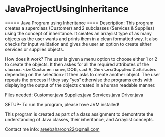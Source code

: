 # JavaProjectUsingInheritance
===== Java Program using Inheritance ====
Description:
 This program creates a superclass (Customer) and 2 subclasses (Services & Supplies) using the concept of inheritance. It creates an arraylist <object> type of as many objects as the user wants and prints them in a clean formatted way.
 It also checks for input validation and gives the user an option to create either services or supplies objects.
 
How does it work?
The user is given a menu option to choose either 1 or 2 to create the objects.
It then askes for all the required attributes of the classes. <i.e Customer name, DOB, cust #, Services/Supplies 2 attributes depending on the selection>
It then asks to create another object. The user repeats the process if they say "yes" otherwise the programs ends with displaying the output of the objects created in a human readable manner.

Files needed:
Customer.java
Supplies.java
Services.java
Driver.java

SETUP-
To run the program, please have JVM installed! 

This program is created as part of a class assignment to demontrate the understanding of Java classes, their inheritance, and Arraylist concepts. 

Contact me info:
areebaharoon22@gmail.com
